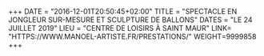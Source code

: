 +++
DATE = "2016-12-01T20:50:45+02:00"
TITLE = "SPECTACLE EN JONGLEUR SUR-MESURE ET SCULPTURE DE BALLONS"
DATES = "LE 24 JUILLET 2019"
LIEU = "CENTRE DE LOISIRS À SAINT MAUR"
LINK= "HTTPS://WWW.MANOEL-ARTISTE.FR/PRESTATIONS/"
WEIGHT=9999858
+++
